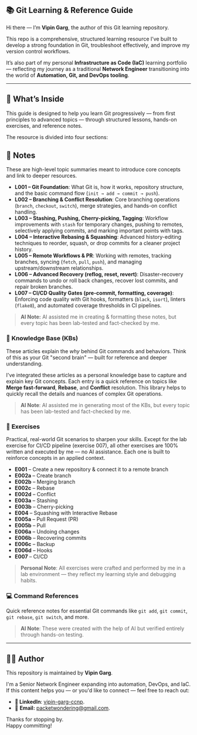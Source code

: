 ## 📚 Git Learning & Reference Guide

Hi there — I’m **Vipin Garg**, the author of this Git learning repository.

This repo is a comprehensive, structured learning resource I’ve built to develop a strong foundation in Git, troubleshoot effectively, and improve my version control workflows.

It’s also part of my personal **Infrastructure as Code (IaC)** learning portfolio — reflecting my journey as a traditional **Network Engineer** transitioning into the world of **Automation, Git, and DevOps tooling**.

---

## 📖 What’s Inside

This guide is designed to help you learn Git progressively — from first principles to advanced topics — through structured lessons, hands-on exercises, and reference notes.

The resource is divided into four sections:

## 📝 Notes

These are high-level topic summaries meant to introduce core concepts and link to deeper resources.

- **L001 – Git Foundation**: What Git is, how it works, repository structure, and the basic command flow (`init → add → commit → push`).
- **L002 – Branching & Conflict Resolution**: Core branching operations (`branch`, `checkout`, `switch`), merge strategies, and hands-on conflict handling.
- **L003 – Stashing, Pushing, Cherry-picking, Tagging**: Workflow improvements with `stash` for temporary changes, pushing to remotes, selectively applying commits, and marking important points with tags.
- **L004 – Interactive Rebasing & Squashing**: Advanced history-editing techniques to reorder, squash, or drop commits for a cleaner project history.
- **L005 – Remote Workflows & PR**: Working with remotes, tracking branches, syncing (`fetch`, `pull`, `push`), and managing upstream/downstream relationships.
- **L006 – Advanced Recovery (reflog, reset, revert)**: Disaster-recovery commands to undo or roll back changes, recover lost commits, and repair broken branches.
- **L007 – CI/CD Quality Gates (pre-commit, formatting, coverage)**: Enforcing code quality with Git hooks, formatters (`black`, `isort`), linters (`flake8`), and automated coverage thresholds in CI pipelines.

> **AI Note:** AI assisted me in creating & formatting these notes, but every topic has been lab-tested and fact-checked by me.

### 📘 **Knowledge Base (KBs)**

These articles explain the _why_ behind Git commands and behaviors. Think of this as your Git "second brain" — built for reference and deeper understanding.

I've integrated these articles as a personal knowledge base to capture and explain key Git concepts. Each entry is a quick reference on topics like **Merge fast-forward**, **Rebase**, and **Conflict** resolution. This library helps to quickly recall the details and nuances of complex Git operations.

> **AI Note**: AI assisted me in generating most of the KBs, but every topic has been lab-tested and fact-checked by me.

### 🧠 **Exercises**

Practical, real-world Git scenarios to sharpen your skills. Except for the lab exercise for CI/CD pipeline (exercise 007), all other exercises are 100% written and executed by me — no AI assistance. Each one is built to reinforce concepts in an applied context.

- **E001** – Create a new repository & connect it to a remote branch  
- **E002a** – Create branch  
- **E002b** – Merging branch  
- **E002c** – Rebase  
- **E002d** – Conflict  
- **E003a** – Stashing  
- **E003b** – Cherry-picking  
- **E004** – Squashing with Interactive Rebase  
- **E005a** – Pull Request (PR)  
- **E005b** – Pull  
- **E006a** – Undoing changes  
- **E006b** – Recovering commits  
- **E006c** – Backup  
- **E006d** – Hooks  
- **E007** – CI/CD

> **Personal Note**: All exercises were crafted and performed by me in a lab environment — they reflect my learning style and debugging habits.

### 💻 **Command References**

Quick reference notes for essential Git commands like `git add`, `git commit`, `git rebase`, `git switch`, and more.

> **AI Note**: These were created with the help of AI but verified entirely through hands-on testing.

---

## 👨‍💻 Author

This repository is maintained by **Vipin Garg**.

I'm a Senior Network Engineer expanding into automation, DevOps, and IaC. If this content helps you — or you'd like to connect — feel free to reach out:

- **🔗 LinkedIn**: [vipin-garg-ccnp](https://www.linkedin.com/in/vipin-garg-ccnp/).
- 📧 **Email:** packetwondering@gmail.com.

Thanks for stopping by.  
Happy committing!
